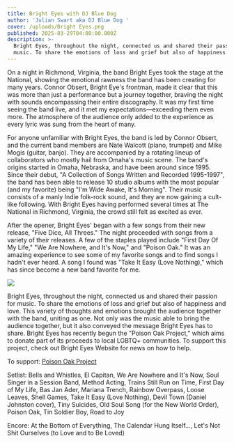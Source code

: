```yaml
---
title: Bright Eyes with DJ Blue Dog
author: 'Julian Swart aka DJ Blue Dog '
cover: /uploads/Bright Eyes.png
published: 2025-03-29T04:00:00.000Z
description: >-
  Bright Eyes, throughout the night, connected us and shared their passion for
  music. To share the emotions of loss and grief but also of happiness and love
---
```


On a night in Richmond, Virginia, the band Bright Eyes took the stage at the National, showing the emotional rawness the band has been creating for many years. Connor Obsert, Bright Eye's frontman, made it clear that this was more than just a performance but a journey together, braving the night with sounds encompassing their entire discography. It was my first time seeing the band live, and it met my expectations—exceeding them even more. The atmosphere of the audience only added to the experience as every lyric was sung from the heart of many.

For anyone unfamiliar with Bright Eyes, the band is led by Connor Obsert, and the current band members are Nate Walcott (piano, trumpet) and Mike Mogis (guitar, banjo). They are accompanied by a rotating lineup of collaborators who mostly hail from Omaha's music scene. The band's origins started in Omaha, Nebraska, and have been around since 1995. Since their debut, "A Collection of Songs Written and Recorded 1995-1997", the band has been able to release 10 studio albums with the most popular (and my favorite) being "I'm Wide Awake, It's Morning". Their music consists of a manly Indie folk-rock sound, and they are now gaining a cult-like following. With Bright Eyes having performed several times at The National in Richmond, Virginia, the crowd still felt as excited as ever.

After the opener, Bright Eyes' began with a few songs from their new release, "Five Dice, All Threes." The night proceeded with songs from a variety of their releases. A few of the staples played include "First Day Of My Life," "We Are Nowhere, and It's Now," and "Poison Oak." It was an amazing experience to see some of my favorite songs and to find songs I hadn't ever heard. A song I found was "Take It Easy (Love Nothing)," which has since become a new band favorite for me.

![](</uploads/Bright Eyes 2.jpg>)

Bright Eyes, throughout the night, connected us and shared their passion for music. To share the emotions of loss and grief but also of happiness and love. This variety of thoughts and emotions brought the audience together with the band, uniting as one. Not only was the music able to bring the audience together, but it also conveyed the message Bright Eyes has to share. Bright Eyes has recently begun the "Poison Oak Project," which aims to donate part of its proceeds to local LGBTQ+ communities. To support this project, check out Bright Eyes Website for news on how to help.

To support: [Poison Oak Project](https://www.propeller.la/causes/32603/poison-oak-project)

Setlist: Bells and Whistles, El Capitan, We Are Nowhere and It's Now, Soul Singer in a
Session Band, Method Acting, Trains Still Run on Time, First Day of My Life,
Bas Jan Ader, Mariana Trench, Rainbow Overpass, Loose Leaves, Shell Games, Take
It Easy (Love Nothing), Devil Town (Daniel Johnston cover), Tiny Suicides, Old
Soul Song (for the New World Order), Poison Oak, Tin Soldier Boy, Road to Joy

Encore: At the Bottom of Everything, The Calendar Hung Itself…, Let's Not Shit
Ourselves (to Love and to Be Loved)

